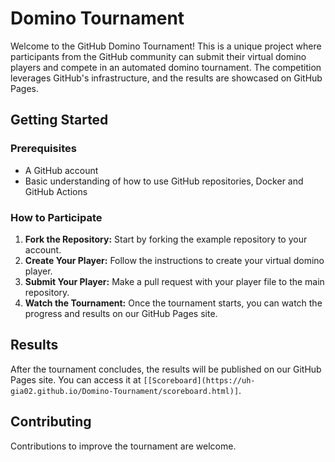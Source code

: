 # Domino Tournament

Welcome to the GitHub Domino Tournament! This is a unique project where participants from the GitHub community can submit their virtual domino players and compete in an automated domino tournament. The competition leverages GitHub's infrastructure, and the results are showcased on GitHub Pages.

## Getting Started

### Prerequisites

- A GitHub account
- Basic understanding of how to use GitHub repositories, Docker and GitHub Actions

### How to Participate

1. **Fork the Repository:** Start by forking the example repository to your account.
2. **Create Your Player:** Follow the instructions to create your virtual domino player.
3. **Submit Your Player:** Make a pull request with your player file to the main repository.
4. **Watch the Tournament:** Once the tournament starts, you can watch the progress and results on our GitHub Pages site.

## Results

After the tournament concludes, the results will be published on our GitHub Pages site. You can access it at `[[Scoreboard](https://uh-gia02.github.io/Domino-Tournament/scoreboard.html)]`.

## Contributing

Contributions to improve the tournament are welcome.  


